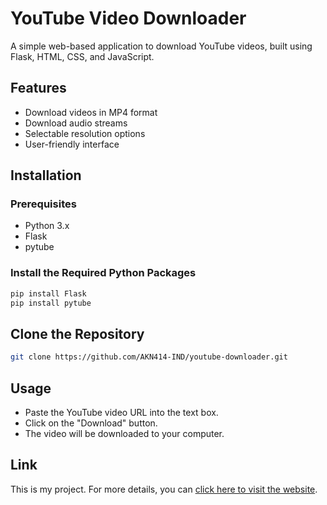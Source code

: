 # YouTube Video Downloader

A simple web-based application to download YouTube videos, built using Flask, HTML, CSS, and JavaScript.

## Features

- Download videos in MP4 format
- Download audio streams
- Selectable resolution options
- User-friendly interface


## Installation

### Prerequisites

- Python 3.x
- Flask
- pytube

### Install the Required Python Packages

```bash
pip install Flask
pip install pytube
```
## Clone the Repository

```bash
git clone https://github.com/AKN414-IND/youtube-downloader.git
```

## Usage
- Paste the YouTube video URL into the text box.
- Click on the "Download" button.
- The video  will be downloaded to your computer.

## Link 

This is my project. For more details, you can [click here to visit the website](https://akn414-ind.github.io/y_download/).

